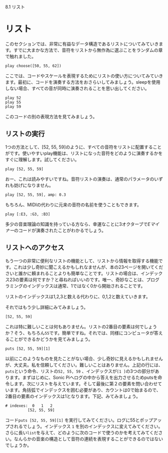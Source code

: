 8.1 リスト

# リスト

このセクションでは、非常に有益なデータ構造であるリストについてみていきます。すでに大まかな方法で、音符をリストから無作為に選ぶことをランダムの章で触れました。

```
play choose([50, 55, 62])
```

ここでは、コードやスケールを表現するためにリストの使い方についてみていきます。最初に、コードを演奏する方法をおさらいしてみましょう。sleepを使用しない場合、すべての音が同時に演奏されることを思い出してください。

```
play 52
play 55
play 59
```

このコードの別の表現方法を見てみましょう。

## リストの実行

1つの方法として、[52, 55, 59]のように、すべての音符をリストに配置することがです。使いやすいplay機能は、リストになった音符をどのように演奏するかをすぐに理解します。試してください。

```
play [52, 55, 59]
```

おー、これは読みやすいですね。音符リストの演奏は、通常のパラメータのいずれも妨げになりません。

```
play [52, 55, 59], amp: 0.3
```

もちろん、MIDIの代わりに元来の音符の名前を使うこともできます。

```
play [:E3, :G3, :B3]
```

多少の音楽理論の知識を持っている方なら、幸運なことに3オクターブで*Eマイナー*のコードが演奏されたことがわかるでしょう。

 ## リストへのアクセス

もう一つの非常に便利なリストの機能として、リストから情報を取得する機能です。これは少し奇妙に聞こえるかもしれなませんが、本の23ページを開いてくださいと誰かに頼まれることよりも簡単なことです。リストの場合は、インデックス23の要素は何ですか？と尋ねればいいのです。唯一、奇妙なことは、プログラミングのインデックスは通常、1ではなく0から開始されることです。

リストのインデックスは1,2,3と数える代わりに、0,1,2と数えていきます。

それではもう少し詳細にみてみましょう。

```
[52, 55, 59]
```

これは特に難しいことは何もありません。リストの2番目の要素は何でしょうか？そう、もちろん`55`です。簡単ですね。それでは、同様にコンピュータが答えることができるかどうかを見てみましょう。

```
puts [52, 55, 59][1]
```

以前にこのようなものを見たことがない場合、少し奇妙に見えるかもしれませんが、大丈夫。私を信頼してください。難しいことはありません。上記の行には、`puts`という命令、リストの`52, 55, 59` 、インデックスが`[1 ]`の3つの部分があります。まずはじめに、Sonic Piへログの中から答えを出力させるためputsを命令します。次にリストを与えています。そして最後に第２の要素を問い合わせています。角括弧でインデックスを囲む必要があり、カウントは0で始まるので、2番目の要素のインデックスは1となります。下記、みてみましょう。

```
# indexes:  0   1   2
          [52, 55, 59]
```

コード`puts [52, 55, 59][1]` を実行してみてください。ログに55とポップアップされるでしょう。インデックス `1` を別のインデックスに変えてみてください。さらに長い`list`を与えて、どのように次のコードで使うのかを考えてみてください。なんらかの音楽の構造として音符の連続を表現することができるのではないでしょうか。




